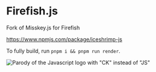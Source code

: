 # Firefish.js

Fork of Misskey.js for Firefish

https://www.npmjs.com/package/iceshrimp-js

To fully build, run `pnpm i && pnpm run render`.

![Parody of the Javascript logo with "CK" instead of "JS"](https://codeberg.org/repo-avatars/80771-4d86135f67b9a460cdd1be9e91648e5f)
